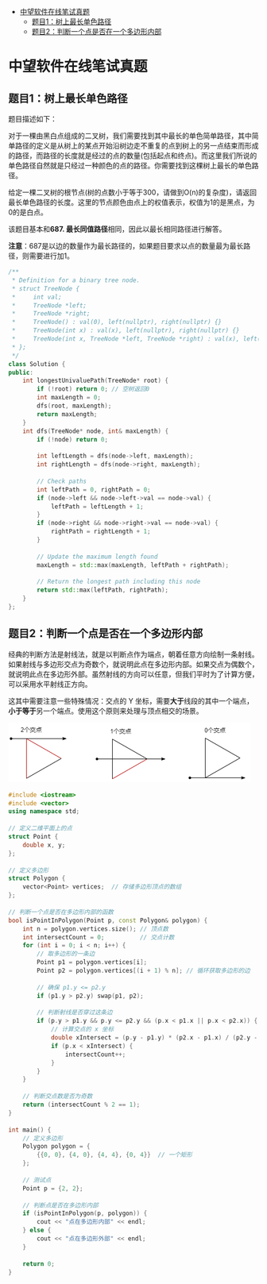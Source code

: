 
- [中望软件在线笔试真题](#中望软件在线笔试真题)
  - [题目1：树上最长单色路径](#题目1树上最长单色路径)
  - [题目2：判断一个点是否在一个多边形内部](#题目2判断一个点是否在一个多边形内部)

# 中望软件在线笔试真题

## 题目1：树上最长单色路径

题目描述如下：

对于一棵由黑白点组成的二叉树，我们需要找到其中最长的单色简单路径，其中简单路径的定义是从树上的某点开始沿树边走不重复的点到树上的另一点结束而形成的路径，而路径的长度就是经过的点的数量(包括起点和终点)。而这里我们所说的单色路径自然就是只经过一种颜色的点的路径。你需要找到这棵树上最长的单色路径。

给定一棵二叉树的根节点(树的点数小于等于300，请做到O(n)的复杂度)，请返回最长单色路径的长度。这里的节点颜色由点上的权值表示，权值为1的是黑点，为0的是白点。

该题目基本和**687. 最长同值路径**相同，因此以最长相同路径进行解答。

**注意**：687是以边的数量作为最长路径的，如果题目要求以点的数量最为最长路径，则需要进行加1。

```cpp
/**
 * Definition for a binary tree node.
 * struct TreeNode {
 *     int val;
 *     TreeNode *left;
 *     TreeNode *right;
 *     TreeNode() : val(0), left(nullptr), right(nullptr) {}
 *     TreeNode(int x) : val(x), left(nullptr), right(nullptr) {}
 *     TreeNode(int x, TreeNode *left, TreeNode *right) : val(x), left(left), right(right) {}
 * };
 */
class Solution {
public:
    int longestUnivaluePath(TreeNode* root) {
        if (!root) return 0; // 空树返回0
        int maxLength = 0;
        dfs(root, maxLength);
        return maxLength;
    }
    int dfs(TreeNode* node, int& maxLength) {
        if (!node) return 0;

        int leftLength = dfs(node->left, maxLength);
        int rightLength = dfs(node->right, maxLength);

        // Check paths
        int leftPath = 0, rightPath = 0;
        if (node->left && node->left->val == node->val) {
            leftPath = leftLength + 1;
        }
        if (node->right && node->right->val == node->val) {
            rightPath = rightLength + 1;
        }

        // Update the maximum length found
        maxLength = std::max(maxLength, leftPath + rightPath);
        
        // Return the longest path including this node
        return std::max(leftPath, rightPath);
    }
};
```


## 题目2：判断一个点是否在一个多边形内部

经典的判断方法是射线法，就是以判断点作为端点，朝着任意方向绘制一条射线。如果射线与多边形交点为奇数个，就说明此点在多边形内部。如果交点为偶数个，就说明此点在多边形外部。虽然射线的方向可以任意，但我们平时为了计算方便，可以采用水平射线正方向。

这其中需要注意一些特殊情况：交点的 Y 坐标，需要**大于**线段的其中一个端点，**小于等于**另一个端点。使用这个原则来处理与顶点相交的场景。

![pointInPolygon](https://raw.githubusercontent.com/zgjsxx/static-img-repo/main/blog/question/real_question/zhongwang/point.png)

```cpp
#include <iostream>
#include <vector>
using namespace std;

// 定义二维平面上的点
struct Point {
    double x, y;
};

// 定义多边形
struct Polygon {
    vector<Point> vertices;  // 存储多边形顶点的数组
};

// 判断一个点是否在多边形内部的函数
bool isPointInPolygon(Point p, const Polygon& polygon) {
    int n = polygon.vertices.size(); // 顶点数
    int intersectCount = 0;          // 交点计数
    for (int i = 0; i < n; i++) {
        // 取多边形的一条边
        Point p1 = polygon.vertices[i];
        Point p2 = polygon.vertices[(i + 1) % n]; // 循环获取多边形的边

        // 确保 p1.y <= p2.y
        if (p1.y > p2.y) swap(p1, p2);

        // 判断射线是否穿过这条边
        if (p.y > p1.y && p.y <= p2.y && (p.x < p1.x || p.x < p2.x)) {
            // 计算交点的 x 坐标
            double xIntersect = (p.y - p1.y) * (p2.x - p1.x) / (p2.y - p1.y) + p1.x;
            if (p.x < xIntersect) {
                intersectCount++;
            }
        }
    }

    // 判断交点数是否为奇数
    return (intersectCount % 2 == 1);
}

int main() {
    // 定义多边形
    Polygon polygon = {
        {{0, 0}, {4, 0}, {4, 4}, {0, 4}}  // 一个矩形
    };

    // 测试点
    Point p = {2, 2};

    // 判断点是否在多边形内部
    if (isPointInPolygon(p, polygon)) {
        cout << "点在多边形内部" << endl;
    } else {
        cout << "点在多边形外部" << endl;
    }

    return 0;
}
```